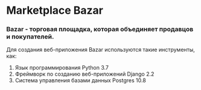Marketplace Bazar
=================

### Bazar - торговая площадка, которая объединяет продавцов и покупателей.

Для создания веб-приложения Bazar используются такие инструменты, как:

1. Язык программирования Python 3.7
2. Фреймворк по созданию веб-приложений Django 2.2
3. Система управления базами данных Postgres 10.8